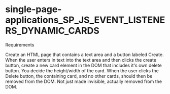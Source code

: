 # single-page-applications_SP_JS_EVENT_LISTENERS_DYNAMIC_CARDS

Requirements

Create an HTML page that contains a text area and a button labeled Create.
When the user enters in text into the text area and then clicks the create button, create a new card element in the DOM that includes it's own delete button. You decide the height/width of the card.
When the user clicks the Delete button, the containing card, and no other cards, should then be removed from the DOM. Not just made invisible, actually removed from the DOM.
